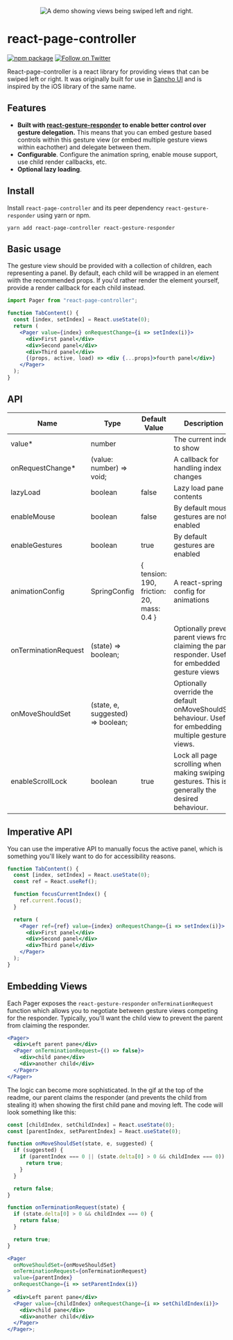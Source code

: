 <div align="center">
 <img 
    max-width="300px"
    alt="A demo showing views being swiped left and right."
     src="https://raw.githubusercontent.com/bmcmahen/react-page-controller/master/demo.gif">
</div>

# react-page-controller

[![npm package](https://img.shields.io/npm/v/react-page-controller/latest.svg)](https://www.npmjs.com/package/react-page-controller)
[![Follow on Twitter](https://img.shields.io/twitter/follow/benmcmahen.svg?style=social&logo=twitter)](https://twitter.com/intent/follow?screen_name=benmcmahen)

React-page-controller is a react library for providing views that can be swiped left or right. It was originally built for use in [Sancho UI](https://github.com/bmcmahen/sancho) and is inspired by the iOS library of the same name.

## Features

- **Built with [react-gesture-responder](https://github.com/bmcmahen/react-gesture-responder) to enable better control over gesture delegation.** This means that you can embed gesture based controls within this gesture view (or embed multiple gesture views within eachother) and delegate between them.
- **Configurable**. Configure the animation spring, enable mouse support, use child render callbacks, etc.
- **Optional lazy loading**.

## Install

Install `react-page-controller` and its peer dependency `react-gesture-responder` using yarn or npm.

```
yarn add react-page-controller react-gesture-responder
```

## Basic usage

The gesture view should be provided with a collection of children, each representing a panel. By default, each child will be wrapped in an element wiith the recommended props. If you'd rather render the element yourself, provide a render callback for each child instead.

```jsx
import Pager from "react-page-controller";

function TabContent() {
  const [index, setIndex] = React.useState(0);
  return (
    <Pager value={index} onRequestChange={i => setIndex(i)}>
      <div>First panel</div>
      <div>Second panel</div>
      <div>Third panel</div>
      {(props, active, load) => <div {...props}>fourth panel</div>}
    </Pager>
  );
}
```

## API

| Name                 | Type                              | Default Value                             | Description                                                                                             |
| -------------------- | --------------------------------- | ----------------------------------------- | ------------------------------------------------------------------------------------------------------- |
| value\*              | number                            |                                           | The current index to show                                                                               |
| onRequestChange\*    | (value: number) => void;          |                                           | A callback for handling index changes                                                                   |
| lazyLoad             | boolean                           | false                                     | Lazy load pane contents                                                                                 |
| enableMouse          | boolean                           | false                                     | By default mouse gestures are not enabled                                                               |
| enableGestures       | boolean                           | true                                      | By default gestures are enabled                                                                         |
| animationConfig      | SpringConfig                      | { tension: 190, friction: 20, mass: 0.4 } | A react-spring config for animations                                                                    |
| onTerminationRequest | (state) => boolean;               |                                           | Optionally prevent parent views from claiming the pan-responder. Useful for embedded gesture views      |
| onMoveShouldSet      | (state, e, suggested) => boolean; |                                           | Optionally override the default onMoveShouldSet behaviour. Useful for embedding multiple gesture views. |
| enableScrollLock     | boolean                           | true                                      | Lock all page scrolling when making swiping gestures. This is generally the desired behaviour.          |

## Imperative API

You can use the imperative API to manually focus the active panel, which is something you'll likely want to do for accessibility reasons.

```jsx
function TabContent() {
  const [index, setIndex] = React.useState(0);
  const ref = React.useRef();

  function focusCurrentIndex() {
    ref.current.focus();
  }

  return (
    <Pager ref={ref} value={index} onRequestChange={i => setIndex(i)}>
      <div>First panel</div>
      <div>Second panel</div>
      <div>Third panel</div>
    </Pager>
  );
}
```

## Embedding Views

Each Pager exposes the `react-gesture-responder` `onTerminationRequest` function which allows you to negotiate between gesture views competing for the responder. Typically, you'll want the child view to prevent the parent from claiming the responder.

```jsx
<Pager>
  <div>Left parent pane</div>
  <Pager onTerminationRequest={() => false}>
    <div>child pane</div>
    <div>another child</div>
  </Pager>
</Pager>
```

The logic can become more sophisticated. In the gif at the top of the readme, our parent claims the responder (and prevents the child from stealing it) when showing the first child pane and moving left. The code will look something like this:

```jsx
const [childIndex, setChildIndex] = React.useState(0);
const [parentIndex, setParentIndex] = React.useState(0);

function onMoveShouldSet(state, e, suggested) {
  if (suggested) {
    if (parentIndex === 0 || (state.delta[0] > 0 && childIndex === 0)) {
      return true;
    }
  }

  return false;
}

function onTerminationRequest(state) {
  if (state.delta[0] > 0 && childIndex === 0) {
    return false;
  }

  return true;
}

<Pager
  onMoveShouldSet={onMoveShouldSet}
  onTerminationRequest={onTerminationRequest}
  value={parentIndex}
  onRequestChange={i => setParentIndex(i)}
>
  <div>Left parent pane</div>
  <Pager value={childIndex} onRequestChange={i => setChildIndex(i)}>
    <div>child pane</div>
    <div>another child</div>
  </Pager>
</Pager>;
```
